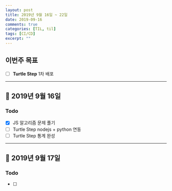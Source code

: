 ```yaml
---
layout: post
title: 2019년 9월 16일 ~ 22일
date: 2019-09-16
comments: true
categories: [TIL, til]
tags: [CI/CD]
excerpt: ""
---
```


## 이번주 목표

- [ ] **Turtle Step** 1차 배포

---

## 📅 2019년 9월 16일

### Todo

- [x] JS 알고리즘 문제 풀기
- [ ] Turtle Step nodejs + python 연동
- [ ] Turtle Step 통계 완성

---

## 📅 2019년 9월 17일

### Todo

- [ ]
